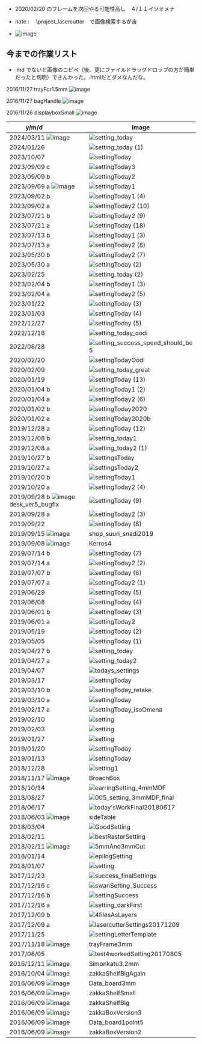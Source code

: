 <link rel="stylesheet" type="text/css" href="/assets/css/styles.css">




* 2020/02/20 のフレームを次回やる可能性高し　４/１１イソオメナ

* note :　 \project_lasercutter　で画像検索するが吉
* ![image](https://github.com/jamad/jamad.github.io/assets/949913/ad8fffc2-c4e7-47ad-aeea-19022be24772)

## 今までの作業リスト

* .md でないと画像のコピペ（後、更にファイルドラッグドロップの方が簡単だったと判明）できんかった。.htmlだとダメなんだな。

2016/11/27
trayFor1.5mm
![image](https://github.com/jamad/jamad.github.io/assets/949913/c062161f-9e88-40e5-bc86-89546274730c)

2016/11/27
bagHandle
![image](https://github.com/jamad/jamad.github.io/assets/949913/1e041efd-9525-423e-a452-6e1577a1bb3c)

2016/11/26
displayboxSmall
![image](https://github.com/jamad/jamad.github.io/assets/949913/3ff493a6-50cf-4acf-be1a-a775500bcb29)


| y/m/d <img width=60/>| image |
| ------------- | ------------- |
| 2024/03/11 ![image](https://github.com/jamad/jamad.github.io/assets/949913/c17e15de-01df-4958-923b-c5e77e6de189)|![setting_today](https://github.com/jamad/jamad.github.io/assets/949913/4b444f50-618d-4a22-8665-ed10f41c529e)|
| 2024/01/26 |![setting_today (1)](https://github.com/jamad/jamad.github.io/assets/949913/bbd27643-1985-4cd9-a27c-f0aec828bc16)|
| 2023/10/07 |![settingToday](https://github.com/jamad/jamad.github.io/assets/949913/aba86bb5-e7af-4065-88de-c4e43a45f60a)|
| 2023/09/09 c |![settingToday3](https://github.com/jamad/jamad.github.io/assets/949913/c54c495c-f232-4afd-9c3d-62a368e12260)|
| 2023/09/09 b |![settingToday2](https://github.com/jamad/jamad.github.io/assets/949913/c3381efc-b8d1-498d-a068-5eec28b4a47e)|
| 2023/09/09 a ![image](https://github.com/jamad/jamad.github.io/assets/949913/2b53561e-9e54-4890-959d-ed096e03ee01)|![settingToday1](https://github.com/jamad/jamad.github.io/assets/949913/1d498ab7-b653-407c-891a-97cc57c28b26)|
| 2023/09/02 b |![settingToday1 (4)](https://github.com/jamad/jamad.github.io/assets/949913/fad8be89-b539-45d1-a410-4d9ca548b1ac)|
| 2023/09/02 a |![settingToday2 (10)](https://github.com/jamad/jamad.github.io/assets/949913/46ec534e-dab1-4cf1-b5cb-e5fe8978e151)|
| 2023/07/21 b |![settingToday2 (9)](https://github.com/jamad/jamad.github.io/assets/949913/a413c500-4061-46e4-88ed-9d324141a7c7)|
| 2023/07/21 a |![settingToday (18)](https://github.com/jamad/jamad.github.io/assets/949913/69b049c7-8753-4007-9edc-8569f7b86c2f)|
| 2023/07/13 b |![settingToday1 (3)](https://github.com/jamad/jamad.github.io/assets/949913/2a3c3dc8-7a26-4e16-9f19-829c2a358c92)|
| 2023/07/13 a |![settingToday2 (8)](https://github.com/jamad/jamad.github.io/assets/949913/3398f4d1-baa5-487b-90b6-3e32607df6eb)|
| 2023/05/30 b |![settingToday2 (7)](https://github.com/jamad/jamad.github.io/assets/949913/fd0e195c-512f-4f1f-bdbb-be9e32b5b0a1)|
| 2023/05/30 a |![settingToday (2)](https://github.com/jamad/jamad.github.io/assets/949913/9944c4d8-edb9-4398-970a-1e98efd0a280)|
| 2023/02/25 |![setting_today (2)](https://github.com/jamad/jamad.github.io/assets/949913/5067502d-d286-411c-9b23-7c6085e2efcf)|
| 2023/02/04 b |![settingToday1 (3)](https://github.com/jamad/jamad.github.io/assets/949913/e685abe7-6ee5-4656-a8ad-8dfdbef09833)|
| 2023/02/04 a |![settingToday2 (5)](https://github.com/jamad/jamad.github.io/assets/949913/7939100d-4db6-44e4-9571-9112510fc2a7)|
| 2023/01/22 |![settingToday (3)](https://github.com/jamad/jamad.github.io/assets/949913/da21b7ac-1ee1-4887-8ed0-eed5308e72f7)|
| 2023/01/03 |![settingToday (4)](https://github.com/jamad/jamad.github.io/assets/949913/4c24ed28-a0af-476e-8cd5-cc3e0a10003b)|
| 2022/12/27 |![settingToday (5)](https://github.com/jamad/jamad.github.io/assets/949913/e9f5b754-ee4e-4365-afd1-8df8946aa06a)|
| 2022/12/18 |![setting_today_oodi](https://github.com/jamad/jamad.github.io/assets/949913/25830b4f-14e1-46f4-92a0-536615ab15f3)|
| 2022/08/28 |![setting_success_speed_should_be5](https://github.com/jamad/jamad.github.io/assets/949913/e69a871c-9a3b-4ef8-8ca7-7fd660c59c71)|
| 2020/02/20 |![settingTodayOodi](https://github.com/jamad/jamad.github.io/assets/949913/9f953c14-203b-4c00-85af-24b2b699f0c9)|
| 2020/02/09 |![setting_today_great](https://github.com/jamad/jamad.github.io/assets/949913/b880d174-5bbd-4d6b-aa7d-72b2c37e9b16)|
| 2020/01/19 |![settingToday (13)](https://github.com/jamad/jamad.github.io/assets/949913/4186ce12-c545-48c4-b9c0-3d0d1cc00a39)|
| 2020/01/04 b |![settingToday1 (2)](https://github.com/jamad/jamad.github.io/assets/949913/88cbdd4a-9cb8-4b70-8715-310fb59a3a95)|
| 2020/01/04 a |![settingToday2 (6)](https://github.com/jamad/jamad.github.io/assets/949913/96c0a382-3104-4db1-994d-5e5f11ee15ba)|
| 2020/01/02 b |![settingToday2020](https://github.com/jamad/jamad.github.io/assets/949913/0f1c959b-dcd0-484a-be71-60a217809d96)|
| 2020/01/02 a |![settingToday2020b](https://github.com/jamad/jamad.github.io/assets/949913/63dac272-4be9-4c1c-b31e-30b2edc65f3a)|
| 2019/12/28 a |![settingToday (12)](https://github.com/jamad/jamad.github.io/assets/949913/bffbb4eb-0b82-4458-a227-f3d95d273ebe)|
| 2019/12/08 b |![setting_today1](https://github.com/jamad/jamad.github.io/assets/949913/e7f6019e-5577-4c19-be14-0c9d5442a4d8)|
| 2019/12/08 a |![setting_today2 (1)](https://github.com/jamad/jamad.github.io/assets/949913/7d9d7585-2e7b-49cf-b8a4-3df1adfd3ddc)|
| 2019/10/27 b |![settingsToday](https://github.com/jamad/jamad.github.io/assets/949913/89fc68eb-477c-4483-a588-ed8a1333e1bd)|
| 2019/10/27 a |![settingsToday2](https://github.com/jamad/jamad.github.io/assets/949913/3e17f5e9-537e-4861-ad75-093d30308427)|
| 2019/10/20 b |![settingToday1](https://github.com/jamad/jamad.github.io/assets/949913/48110998-970c-4ce4-b19d-fb1f6effa872)|
| 2019/10/20 a |![settingToday2 (4)](https://github.com/jamad/jamad.github.io/assets/949913/98f5a2cc-9346-4d4d-8236-92f4c8b952c7)|
| 2019/09/28 b ![image](https://github.com/jamad/jamad.github.io/assets/949913/127104c4-d4d8-4ccf-9b80-5e1867dd077b) desk_ver5_bugfix |![settingToday (9)](https://github.com/jamad/jamad.github.io/assets/949913/786ac7d5-2b96-411e-bd2a-c34e09a1951f)|
| 2019/09/28 a |![settingToday2 (3)](https://github.com/jamad/jamad.github.io/assets/949913/8589b9e3-d1a2-474c-87c0-444c5c93d5e6)|
| 2019/09/22 |![settingToday (8)](https://github.com/jamad/jamad.github.io/assets/949913/c96b1b26-28e6-4469-a81b-3b316873042c)|
| 2019/09/15 ![image](https://github.com/jamad/jamad.github.io/assets/949913/11b09117-7436-4b43-9863-3c9c17284986)|shop_suuri_snadi2019|
| 2019/09/08 ![image](https://github.com/jamad/jamad.github.io/assets/949913/a8b87d87-e713-459d-b85d-91d8b3c13a68)|Kerros4|
| 2019/07/14 b |![settingToday (7)](https://github.com/jamad/jamad.github.io/assets/949913/1bc2b614-03dd-4a30-8b59-4ab019663857)|
| 2019/07/14 a |![settingToday2 (2)](https://github.com/jamad/jamad.github.io/assets/949913/6141b88c-1b54-4bdc-85ab-0fcdeb14e3b7)|
| 2019/07/07 b |![settingToday (6)](https://github.com/jamad/jamad.github.io/assets/949913/c75dd6df-2d45-49b4-9404-184f8f3b44dc)|
| 2019/07/07 a |![settingToday2 (1)](https://github.com/jamad/jamad.github.io/assets/949913/80438800-4136-49d6-9ec9-4bf8faf16b56)|
| 2019/06/29 |![settingToday (5)](https://github.com/jamad/jamad.github.io/assets/949913/8930f7ab-d516-4692-bcd1-f5252b0de964)|
| 2019/06/08 |![settingToday (4)](https://github.com/jamad/jamad.github.io/assets/949913/f6c609a2-766f-48d4-9acf-fb6d86cc9caf)|
| 2019/06/01 b |![settingToday (3)](https://github.com/jamad/jamad.github.io/assets/949913/0219fb9d-379a-4d3a-b64d-ddb6d59f4d20)|
| 2019/06/01 a |![settingToday2](https://github.com/jamad/jamad.github.io/assets/949913/8c9ae967-9a9e-4d0b-9065-0c10043c0119)|
| 2019/05/19 |![settingToday (2)](https://github.com/jamad/jamad.github.io/assets/949913/7fde7e30-34ef-4901-8f19-9545eac1a407)|
| 2019/05/05 |![settingToday (1)](https://github.com/jamad/jamad.github.io/assets/949913/00343b21-b5b5-4d6e-abf6-088274e9afe2)|
| 2019/04/27 b |![setting_today](https://github.com/jamad/jamad.github.io/assets/949913/90ccb877-db72-443d-9981-3f7b09080775)|
| 2019/04/27 a |![setting_today2](https://github.com/jamad/jamad.github.io/assets/949913/cdde6a7d-4d1e-485c-b8cc-68a26582311e)|
| 2019/04/07 |![todays_settings](https://github.com/jamad/jamad.github.io/assets/949913/a90ad75c-153f-4d69-bbe3-8ae435f3a3d3)|
| 2019/03/17 |![settingToday](https://github.com/jamad/jamad.github.io/assets/949913/efbf0bc2-75fd-4554-a612-40ec34766df4)|
| 2019/03/10 b |![settingToday_retake](https://github.com/jamad/jamad.github.io/assets/949913/f0259ab4-bf6b-4de4-93f1-a10e00f11cfd)|
| 2019/03/10 a |![settingToday](https://github.com/jamad/jamad.github.io/assets/949913/f157b5ae-816e-4d64-8668-bf77e40ec66a)|
| 2019/02/17 a |![settingToday_isoOmena](https://github.com/jamad/jamad.github.io/assets/949913/b1897b19-b0ba-40af-b24d-d756b53e2d84)|
| 2019/02/10 | ![setting](https://github.com/jamad/jamad.github.io/assets/949913/b8a47abc-bfb5-497a-88de-bf706b4bae8f)|
| 2019/02/03 | ![setting](https://github.com/jamad/jamad.github.io/assets/949913/46836523-d718-4d93-be84-1f29f88e5663)|
| 2019/01/27 | ![setting](https://github.com/jamad/jamad.github.io/assets/949913/7fedcc72-2e82-4d89-a526-f6a9baeceb61)|
| 2019/01/20 |![settingToday](https://github.com/jamad/jamad.github.io/assets/949913/3810ba69-7bff-4e9f-a81d-95d3b7e8efb2)|
| 2019/01/13 |![settingToday](https://github.com/jamad/jamad.github.io/assets/949913/ce4054dd-3906-47d8-bc0f-82b3b001bcee)|
| 2018/12/28 |![setting1](https://github.com/jamad/jamad.github.io/assets/949913/547d6fbe-570b-44ad-8400-d1686ec29ef8)|
| 2018/11/17 ![image](https://github.com/jamad/jamad.github.io/assets/949913/1a607d9f-37f1-4085-94ef-ba1e3f912df8)|BroachBox|
| 2018/10/14 | ![earringSetting_4mmMDF](https://github.com/jamad/jamad.github.io/assets/949913/71408a67-3f03-448b-bf82-24d7ba8689b6)|
| 2018/08/27 |![005_setting_3mmMDF_final](https://github.com/jamad/jamad.github.io/assets/949913/23364bf6-e3c3-4bd0-a235-86b081a27607)|
| 2018/06/17 |![today'sWorkFinal20180617](https://github.com/jamad/jamad.github.io/assets/949913/30883eb0-7642-4b80-8c90-95682cb95fd1)|
| 2018/06/03 ![image](https://github.com/jamad/jamad.github.io/assets/949913/fe9776af-668d-43cc-beb0-967103e12d87)| sideTable|
| 2018/03/04 | ![GoodSetting](https://github.com/jamad/jamad.github.io/assets/949913/7728bf89-f31b-4ae6-bc0e-5724ada1c790)|
| 2018/02/11 | ![bestRasterSetting](https://github.com/jamad/jamad.github.io/assets/949913/39b2cfea-eca4-488c-977d-18cc0f4fb7ec)|
| 2018/02/11 ![image](https://github.com/jamad/jamad.github.io/assets/949913/eb9ca22d-5f31-4262-b9ce-4ab1d7af65aa)|![5mmAnd3mmCut](https://github.com/jamad/jamad.github.io/assets/949913/390609f8-f267-454c-9831-9f88f85cb0cc)|
| 2018/01/14 | ![epilogSetting](https://github.com/jamad/jamad.github.io/assets/949913/6ad25581-4a80-437f-9293-e6170408380f)|
| 2018/01/07 | ![setting](https://github.com/jamad/jamad.github.io/assets/949913/a26cdbd3-9a06-49cc-98de-7204fd1d4fe5)|
| 2017/12/23 |![success_finalSettings](https://github.com/jamad/jamad.github.io/assets/949913/41cc74fe-adc7-4ef7-a283-f8887bf46260)|
| 2017/12/16 c |![swanSetting_Success](https://github.com/jamad/jamad.github.io/assets/949913/1ff43787-9733-44ce-bd50-d3fffd354848)|
| 2017/12/16 b |![settingSuccess](https://github.com/jamad/jamad.github.io/assets/949913/703a826d-a582-459c-be81-f165970af732)|
| 2017/12/16 a |![setting_darkFirst](https://github.com/jamad/jamad.github.io/assets/949913/c84d86f0-8627-44aa-ba3a-ad0d28a28bde)|
| 2017/12/09 b |![4filesAsLayers](https://github.com/jamad/jamad.github.io/assets/949913/165a84e2-4fcb-4bd6-bf41-5f6189d66694)|
| 2017/12/09 a |![lasercutterSettings20171209](https://github.com/jamad/jamad.github.io/assets/949913/debc13a1-859d-4493-b3c6-181dfe1ea811)|
| 2017/11/25 |![settingLetterTemplate](https://github.com/jamad/jamad.github.io/assets/949913/61b9cb44-c8ef-49b7-8367-218e3b03840c)|
| 2017/11/18 ![image](https://github.com/jamad/jamad.github.io/assets/949913/13c94489-37e3-4566-ae60-318e1bf6d6e6)|trayFrame3mm |
| 2017/08/05 |![test4workedSetting20170805](https://github.com/jamad/jamad.github.io/assets/949913/fcc2aae4-21f7-46e4-9ce0-00da78d6762c)|
| 2016/12/11 ![image](https://github.com/jamad/jamad.github.io/assets/949913/087fe392-137d-4c8d-8a59-fb1314dbc880) | Simonkatu3.2mm|
| 2016/10/04  ![image](https://github.com/jamad/jamad.github.io/assets/949913/1011062e-2a5d-4b0f-a968-ff68084162bf) | zakkaShelfBigAgain|
| 2016/06/09 ![image](https://github.com/jamad/jamad.github.io/assets/949913/63a33995-8911-4e09-a16e-c72e1d1e443d)|Data_board3mm|
| 2016/06/09 ![image](https://github.com/jamad/jamad.github.io/assets/949913/c2e9503e-ebf7-4c5f-8c73-792919ef35e9)|zakkaShelfSmall|
| 2016/06/09 ![image](https://github.com/jamad/jamad.github.io/assets/949913/a02ea6b9-7959-44d0-a056-5c986f5737f7)|zakkaShelfBig|
| 2016/06/09 ![image](https://github.com/jamad/jamad.github.io/assets/949913/08027bb7-03b2-4bd4-878c-0ffc9b9283ea)|zakkaBoxVersion3|
| 2016/06/09 ![image](https://github.com/jamad/jamad.github.io/assets/949913/80a57dea-f415-4fd8-afa4-ed98390ddc4b)|Data_board1point5|
| 2016/06/09 ![image](https://github.com/jamad/jamad.github.io/assets/949913/9cdfebd4-6ecb-4f3e-9a24-7f2173223065)|zakkaBoxVersion2|



